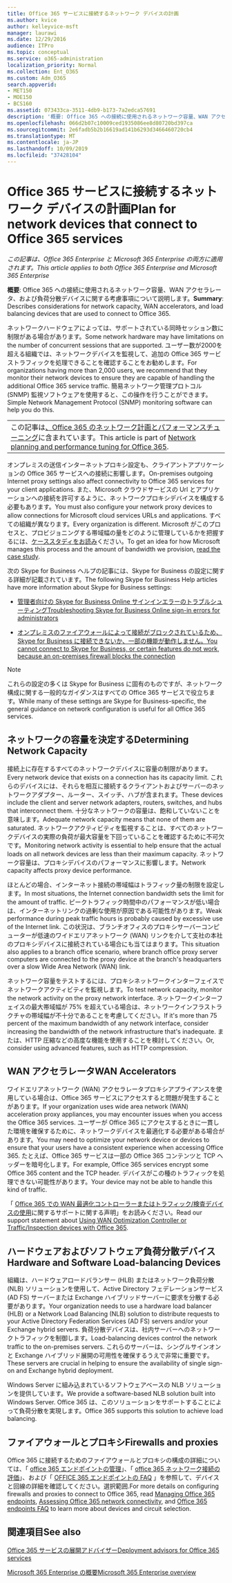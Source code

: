 ```yaml
---
title: Office 365 サービスに接続するネットワーク デバイスの計画
ms.author: kvice
author: kelleyvice-msft
manager: laurawi
ms.date: 12/29/2016
audience: ITPro
ms.topic: conceptual
ms.service: o365-administration
localization_priority: Normal
ms.collection: Ent_O365
ms.custom: Adm_O365
search.appverid:
- MET150
- MOE150
- BCS160
ms.assetid: 073433ca-3511-4db9-b173-7a2edca57691
description: '概要: Office 365 への接続に使用されるネットワーク容量、WAN アクセラレータ、および負荷分散デバイスに関する考慮事項について説明します。'
ms.openlocfilehash: 066d2b07c10009ced1935086ee8d80720bd397ca
ms.sourcegitcommit: 2e6fadb5b2b16619ad141b6293d3466460720cb4
ms.translationtype: MT
ms.contentlocale: ja-JP
ms.lasthandoff: 10/09/2019
ms.locfileid: "37428104"
---
```

# <a name="plan-for-network-devices-that-connect-to-office-365-services"></a><span data-ttu-id="ea848-103">Office 365 サービスに接続するネットワーク デバイスの計画</span><span class="sxs-lookup"><span data-stu-id="ea848-103">Plan for network devices that connect to Office 365 services</span></span>

<span data-ttu-id="ea848-104">*この記事は、Office 365 Enterprise と Microsoft 365 Enterprise の両方に適用されます。*</span><span class="sxs-lookup"><span data-stu-id="ea848-104">*This article applies to both Office 365 Enterprise and Microsoft 365 Enterprise*</span></span>
  
<span data-ttu-id="ea848-105">**概要**: Office 365 への接続に使用されるネットワーク容量、WAN アクセラレータ、および負荷分散デバイスに関する考慮事項について説明します。</span><span class="sxs-lookup"><span data-stu-id="ea848-105">**Summary**: Describes considerations for network capacity, WAN accelerators, and load balancing devices that are used to connect to Office 365.</span></span>

<span data-ttu-id="ea848-106">ネットワークハードウェアによっては、サポートされている同時セッション数に制限がある場合があります。</span><span class="sxs-lookup"><span data-stu-id="ea848-106">Some network hardware may have limitations on the number of concurrent sessions that are supported.</span></span> <span data-ttu-id="ea848-107">ユーザー数が2000を超える組織では、ネットワークデバイスを監視して、追加の Office 365 サービストラフィックを処理できることを確認することをお勧めします。</span><span class="sxs-lookup"><span data-stu-id="ea848-107">For organizations having more than 2,000 users, we recommend that they monitor their network devices to ensure they are capable of handling the additional Office 365 service traffic.</span></span> <span data-ttu-id="ea848-108">簡易ネットワーク管理プロトコル (SNMP) 監視ソフトウェアを使用すると、この操作を行うことができます。</span><span class="sxs-lookup"><span data-stu-id="ea848-108">Simple Network Management Protocol (SNMP) monitoring software can help you do this.</span></span>

||
|:-----|
| <span data-ttu-id="ea848-109">この記事は[、Office 365 のネットワーク計画とパフォーマンスチューニング](https://aka.ms/tune)に含まれています。</span><span class="sxs-lookup"><span data-stu-id="ea848-109">This article is part of [Network planning and performance tuning for Office 365](https://aka.ms/tune).</span></span>|

<span data-ttu-id="ea848-110">オンプレミスの送信インターネットプロキシ設定も、クライアントアプリケーションの Office 365 サービスへの接続に影響します。</span><span class="sxs-lookup"><span data-stu-id="ea848-110">On-premises outgoing Internet proxy settings also affect connectivity to Office 365 services for your client applications.</span></span> <span data-ttu-id="ea848-111">また、Microsoft クラウドサービスの Url とアプリケーションへの接続を許可するように、ネットワークプロキシデバイスを構成する必要もあります。</span><span class="sxs-lookup"><span data-stu-id="ea848-111">You must also configure your network proxy devices to allow connections for Microsoft cloud services URLs and applications.</span></span> <span data-ttu-id="ea848-112">すべての組織が異なります。</span><span class="sxs-lookup"><span data-stu-id="ea848-112">Every organization is different.</span></span> <span data-ttu-id="ea848-113">Microsoft がこのプロセスと、プロビジョニングする帯域幅の量をどのように管理しているかを把握するには、[ケーススタディをお読み](https://www.microsoft.com/itshowcase/Article/Content/631/Optimizing-network-performance-for-Microsoft-Office-365)ください。</span><span class="sxs-lookup"><span data-stu-id="ea848-113">To get an idea for how Microsoft manages this process and the amount of bandwidth we provision, [read the case study](https://www.microsoft.com/itshowcase/Article/Content/631/Optimizing-network-performance-for-Microsoft-Office-365).</span></span>
  
<span data-ttu-id="ea848-114">次の Skype for Business ヘルプの記事には、Skype for Business の設定に関する詳細が記載されています。</span><span class="sxs-lookup"><span data-stu-id="ea848-114">The following Skype for Business Help articles have more information about Skype for Business settings:</span></span>
  
- [<span data-ttu-id="ea848-115">管理者向けの Skype for Business Online サインインエラーのトラブルシューティング</span><span class="sxs-lookup"><span data-stu-id="ea848-115">Troubleshooting Skype for Business Online sign-in errors for administrators</span></span>](https://docs.microsoft.com/skypeforbusiness/set-up-skype-for-business-online/troubleshooting-sign-in-errors-for-admins)

- [<span data-ttu-id="ea848-116">オンプレミスのファイアウォールによって接続がブロックされているため、Skype for Business に接続できないか、一部の機能が動作しません。</span><span class="sxs-lookup"><span data-stu-id="ea848-116">You cannot connect to Skype for Business, or certain features do not work, because an on-premises firewall blocks the connection</span></span>](https://go.microsoft.com/fwlink/p/?LinkID=243625)

> [!NOTE]
> <span data-ttu-id="ea848-117">これらの設定の多くは Skype for Business に固有のものですが、ネットワーク構成に関する一般的なガイダンスはすべての Office 365 サービスで役立ちます。</span><span class="sxs-lookup"><span data-stu-id="ea848-117">While many of these settings are Skype for Business-specific, the general guidance on network configuration is useful for all Office 365 services.</span></span>
  
## <a name="determining-network-capacity"></a><span data-ttu-id="ea848-118">ネットワークの容量を決定する</span><span class="sxs-lookup"><span data-stu-id="ea848-118">Determining Network Capacity</span></span>

<span data-ttu-id="ea848-119">接続上に存在するすべてのネットワークデバイスに容量の制限があります。</span><span class="sxs-lookup"><span data-stu-id="ea848-119">Every network device that exists on a connection has its capacity limit.</span></span> <span data-ttu-id="ea848-120">これらのデバイスには、それらを相互に接続するクライアントおよびサーバーのネットワークアダプター、ルーター、スイッチ、ハブが含まれます。</span><span class="sxs-lookup"><span data-stu-id="ea848-120">These devices include the client and server network adapters, routers, switches, and hubs that interconnect them.</span></span> <span data-ttu-id="ea848-121">十分なネットワークの容量は、飽和していないことを意味します。</span><span class="sxs-lookup"><span data-stu-id="ea848-121">Adequate network capacity means that none of them are saturated.</span></span> <span data-ttu-id="ea848-122">ネットワークアクティビティを監視することは、すべてのネットワークデバイスの実際の負荷が最大容量を下回っていることを確認するために不可欠です。</span><span class="sxs-lookup"><span data-stu-id="ea848-122">Monitoring network activity is essential to help ensure that the actual loads on all network devices are less than their maximum capacity.</span></span> <span data-ttu-id="ea848-123">ネットワーク容量は、プロキシデバイスのパフォーマンスに影響します。</span><span class="sxs-lookup"><span data-stu-id="ea848-123">Network capacity affects proxy device performance.</span></span>
  
<span data-ttu-id="ea848-124">ほとんどの場合、インターネット接続の帯域幅はトラフィック量の制限を設定します。</span><span class="sxs-lookup"><span data-stu-id="ea848-124">In most situations, the Internet connection bandwidth sets the limit for the amount of traffic.</span></span> <span data-ttu-id="ea848-125">ピークトラフィック時間中のパフォーマンスが低い場合は、インターネットリンクの過剰な使用が原因である可能性があります。</span><span class="sxs-lookup"><span data-stu-id="ea848-125">Weak performance during peak traffic hours is probably caused by excessive use of the Internet link.</span></span> <span data-ttu-id="ea848-126">この状況は、ブランチオフィスのプロキシサーバーコンピューターが低速のワイドエリアネットワーク (WAN) リンクを介して支社の本社のプロキシデバイスに接続されている場合にも当てはまります。</span><span class="sxs-lookup"><span data-stu-id="ea848-126">This situation also applies to a branch office scenario, where branch office proxy server computers are connected to the proxy device at the branch's headquarters over a slow Wide Area Network (WAN) link.</span></span>
  
<span data-ttu-id="ea848-127">ネットワーク容量をテストするには、プロキシネットワークインターフェイスでネットワークアクティビティを監視します。</span><span class="sxs-lookup"><span data-stu-id="ea848-127">To test network capacity, monitor the network activity on the proxy network interface.</span></span> <span data-ttu-id="ea848-128">ネットワークインターフェイスの最大帯域幅が 75% を超えている場合は、ネットワークインフラストラクチャの帯域幅が不十分であることを考慮してください。</span><span class="sxs-lookup"><span data-stu-id="ea848-128">If it's more than 75 percent of the maximum bandwidth of any network interface, consider increasing the bandwidth of the network infrastructure that's inadequate.</span></span> <span data-ttu-id="ea848-129">または、HTTP 圧縮などの高度な機能を使用することを検討してください。</span><span class="sxs-lookup"><span data-stu-id="ea848-129">Or, consider using advanced features, such as HTTP compression.</span></span>
  
## <a name="wan-accelerators"></a><span data-ttu-id="ea848-130">WAN アクセラレータ</span><span class="sxs-lookup"><span data-stu-id="ea848-130">WAN Accelerators</span></span>

<span data-ttu-id="ea848-131">ワイドエリアネットワーク (WAN) アクセラレータプロキシアプライアンスを使用している場合は、Office 365 サービスにアクセスすると問題が発生することがあります。</span><span class="sxs-lookup"><span data-stu-id="ea848-131">If your organization uses wide area network (WAN) acceleration proxy appliances, you may encounter issues when you access the Office 365 services.</span></span> <span data-ttu-id="ea848-132">ユーザーが Office 365 にアクセスするときに一貫した環境を確保するために、ネットワークデバイスを最適化する必要がある場合があります。</span><span class="sxs-lookup"><span data-stu-id="ea848-132">You may need to optimize your network device or devices to ensure that your users have a consistent experience when accessing Office 365.</span></span> <span data-ttu-id="ea848-133">たとえば、Office 365 サービスは一部の Office 365 コンテンツと TCP ヘッダーを暗号化します。</span><span class="sxs-lookup"><span data-stu-id="ea848-133">For example, Office 365 services encrypt some Office 365 content and the TCP header.</span></span> <span data-ttu-id="ea848-134">デバイスがこの種のトラフィックを処理できない可能性があります。</span><span class="sxs-lookup"><span data-stu-id="ea848-134">Your device may not be able to handle this kind of traffic.</span></span>
  
<span data-ttu-id="ea848-135">「 [Office 365 での WAN 最適化コントローラーまたはトラフィック/検査デバイスの使用](https://support.microsoft.com/kb/2690045)に関するサポートに関する声明」をお読みください。</span><span class="sxs-lookup"><span data-stu-id="ea848-135">Read our support statement about [Using WAN Optimization Controller or Traffic/Inspection devices with Office 365](https://support.microsoft.com/kb/2690045).</span></span>
  
## <a name="hardware-and-software-load-balancing-devices"></a><span data-ttu-id="ea848-136">ハードウェアおよびソフトウェア負荷分散デバイス</span><span class="sxs-lookup"><span data-stu-id="ea848-136">Hardware and Software Load-balancing Devices</span></span>

<span data-ttu-id="ea848-137">組織は、ハードウェアロードバランサー (HLB) またはネットワーク負荷分散 (NLB) ソリューションを使用して、Active Directory フェデレーションサービス (AD FS) サーバーまたは Exchange ハイブリッドサーバーに要求を分散する必要があります。</span><span class="sxs-lookup"><span data-stu-id="ea848-137">Your organization needs to use a hardware load balancer (HLB) or a Network Load Balancing (NLB) solution to distribute requests to your Active Directory Federation Services (AD FS) servers and/or your Exchange hybrid servers.</span></span> <span data-ttu-id="ea848-138">負荷分散デバイスは、社内サーバーへのネットワークトラフィックを制御します。</span><span class="sxs-lookup"><span data-stu-id="ea848-138">Load-balancing devices control the network traffic to the on-premises servers.</span></span> <span data-ttu-id="ea848-139">これらのサーバーは、シングルサインオンと Exchange ハイブリッド展開の可用性を確保するうえで非常に重要です。</span><span class="sxs-lookup"><span data-stu-id="ea848-139">These servers are crucial in helping to ensure the availability of single sign-on and Exchange hybrid deployment.</span></span>
  
<span data-ttu-id="ea848-140">Windows Server に組み込まれているソフトウェアベースの NLB ソリューションを提供しています。</span><span class="sxs-lookup"><span data-stu-id="ea848-140">We provide a software-based NLB solution built into Windows Server.</span></span> <span data-ttu-id="ea848-141">Office 365 は、このソリューションをサポートすることによって負荷分散を実現します。</span><span class="sxs-lookup"><span data-stu-id="ea848-141">Office 365 supports this solution to achieve load balancing.</span></span>
  
## <a name="firewalls-and-proxies"></a><span data-ttu-id="ea848-142">ファイアウォールとプロキシ</span><span class="sxs-lookup"><span data-stu-id="ea848-142">Firewalls and proxies</span></span>

<span data-ttu-id="ea848-143">Office 365 に接続するためのファイアウォールとプロキシの構成の詳細については、「 [office 365 エンドポイントの管理](https://support.office.com/article/99cab9d4-ef59-4207-9f2b-3728eb46bf9a)」、「 [office 365 ネットワーク接続の評価](assessing-network-connectivity.md)」、および「 [OFFICE 365 エンドポイントの FAQ](https://support.office.com/article/d4088321-1c89-4b96-9c99-54c75cae2e6d) 」を参照して、デバイスと回線の詳細を確認してください。選択範囲.</span><span class="sxs-lookup"><span data-stu-id="ea848-143">For more details on configuring firewalls and proxies to connect to Office 365, read [Managing Office 365 endpoints](https://support.office.com/article/99cab9d4-ef59-4207-9f2b-3728eb46bf9a), [Assessing Office 365 network connectivity](assessing-network-connectivity.md), and [Office 365 endpoints FAQ](https://support.office.com/article/d4088321-1c89-4b96-9c99-54c75cae2e6d) to learn more about devices and circuit selection.</span></span>
  
## <a name="see-also"></a><span data-ttu-id="ea848-144">関連項目</span><span class="sxs-lookup"><span data-stu-id="ea848-144">See also</span></span>

[<span data-ttu-id="ea848-145">Office 365 サービスの展開アドバイザー</span><span class="sxs-lookup"><span data-stu-id="ea848-145">Deployment advisors for Office 365 services</span></span>](deployment-advisors-for-office-365.md)

[<span data-ttu-id="ea848-146">Microsoft 365 Enterprise の概要</span><span class="sxs-lookup"><span data-stu-id="ea848-146">Microsoft 365 Enterprise overview</span></span>](https://docs.microsoft.com/microsoft-365/enterprise/microsoft-365-overview)
